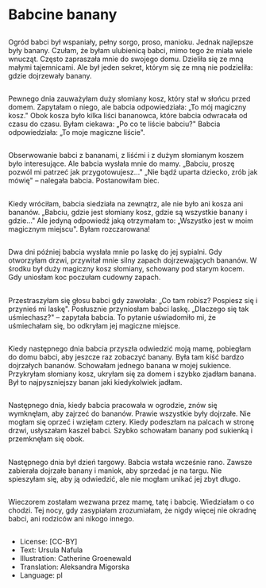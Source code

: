 # Babcine banany

##
Ogród babci był wspaniały, pełny sorgo, proso, manioku. Jednak najlepsze były banany. Czułam, że byłam ulubienicą babci, mimo tego że miała wiele wnucząt. Często zapraszała mnie do swojego domu. Dzieliła się ze mną małymi tajemnicami. Ale był jeden sekret, którym się ze mną nie podzieliła: gdzie dojrzewały banany.

##
Pewnego dnia zauważyłam duży słomiany kosz, który stał w słońcu przed domem. Zapytałam o niego, ale babcia odpowiedziała: „To mój magiczny kosz." Obok kosza było kilka liści bananowca, które babcia odwracała od czasu do czasu. Byłam ciekawa: „Po co te liście babciu?" Babcia odpowiedziała: „To moje magiczne liście".

##
Obserwowanie babci z bananami, z liśćmi i z dużym słomianym koszem było interesujące. Ale babcia wysłała mnie do mamy. „Babciu, proszę pozwól mi patrzeć jak przygotowujesz…" „Nie bądź uparta dziecko, zrób jak mówię" – nalegała babcia. Postanowiłam biec.

##
Kiedy wróciłam, babcia siedziała na zewnątrz, ale nie było ani kosza ani bananów. „Babciu, gdzie jest słomiany kosz, gdzie są wszystkie banany i gdzie…" Ale jedyną odpowiedź jaką otrzymałam to: „Wszystko jest w moim magicznym miejscu". Byłam rozczarowana!

##
Dwa dni później babcia wysłała mnie po laskę do jej sypialni. Gdy otworzyłam drzwi, przywitał mnie silny zapach dojrzewających bananów. W środku był duży magiczny kosz słomiany, schowany pod starym kocem. Gdy uniosłam koc poczułam cudowny zapach.

##
Przestraszyłam się głosu babci gdy zawołała: „Co tam robisz? Pospiesz się i przynieś mi laskę". Posłusznie przyniosłam babci laskę. „Dlaczego się tak uśmiechasz?" – zapytała babcia. To pytanie uświadomiło mi, że uśmiechałam się, bo odkryłam jej magiczne miejsce.

##
Kiedy następnego dnia babcia przyszła odwiedzić moją mamę, pobiegłam do domu babci, aby jeszcze raz zobaczyć banany. Była tam kiść bardzo dojrzałych bananów. Schowałam jednego banana w mojej sukience. Przykryłam słomiany kosz, ukryłam się za domem i szybko zjadłam banana. Był to najpyszniejszy banan jaki kiedykolwiek jadłam.

##
Następnego dnia, kiedy babcia pracowała w ogrodzie, znów się wymknęłam, aby zajrzeć do bananów. Prawie wszystkie były dojrzałe. Nie mogłam się oprzeć i wzięłam cztery. Kiedy podeszłam na palcach w stronę drzwi, usłyszałam kaszel babci. Szybko schowałam banany pod sukienką i przemknęłam się obok.

##
Następnego dnia był dzień targowy. Babcia wstała wcześnie rano. Zawsze zabierała dojrzałe banany i maniok, aby sprzedać je na targu. Nie spieszyłam się, aby ją odwiedzić, ale nie mogłam unikać jej zbyt długo.

##
Wieczorem zostałam wezwana przez mamę, tatę i babcię. Wiedziałam o co chodzi. Tej nocy, gdy zasypiałam zrozumiałam, że nigdy więcej nie okradnę babci, ani rodziców ani nikogo innego.

##
* License: [CC-BY]
* Text: Ursula Nafula
* Illustration: Catherine Groenewald
* Translation: Aleksandra Migorska
* Language: pl
